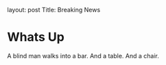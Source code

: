 layout: post
Title: Breaking News

# Whats Up 
A blind man walks into a bar. And a table. And a chair.
